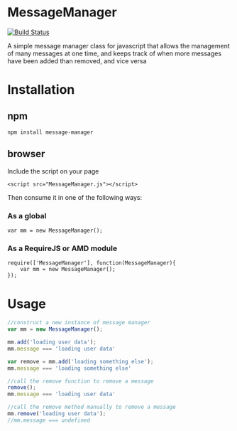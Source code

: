 # MessageManager
[![Build Status](https://travis-ci.org/TwitchBronBron/MessageManager.svg?branch=master)](https://travis-ci.org/TwitchBronBron/MessageManager)

A simple message manager class for javascript that allows the management of many messages at one time, and keeps track of when more messages have been added than removed, and vice versa

# Installation
## npm
    npm install message-manager
## browser
Include the script on your page

    <script src="MessageManager.js"></script>

Then consume it in one of the following ways:
### As a global
    var mm = new MessageManager();

### As a RequireJS or AMD module
    require(['MessageManager'], function(MessageManager){
        var mm = new MessageManager();
    });


    
# Usage
```javascript
//construct a new instance of message manager
var mm = new MessageManager();

mm.add('loading user data');
mm.message === 'loading user data'

var remove = mm.add('loading something else');
mm.message === 'loading something else'

//call the remove function to remove a message
remove();
mm.message === 'loading user data'

//call the remove method manually to remove a message
mm.remove('loading user data');
//mm.message === undefined
```

